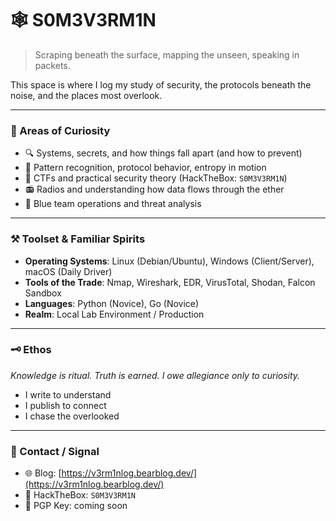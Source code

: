 # 🕸️ S0M3V3RM1N
 
> Scraping beneath the surface, mapping the unseen, speaking in packets.

This space is where I log my study of security, the protocols beneath the noise, and the places most overlook.

---

### 🧭 Areas of Curiosity
- 🔍 Systems, secrets, and how things fall apart (and how to prevent)
- 🧠 Pattern recognition, protocol behavior, entropy in motion
- 🧰 CTFs and practical security theory (HackTheBox: `S0M3V3RM1N`)
- 📻 Radios and understanding how data flows through the ether
- 🔵 Blue team operations and threat analysis

---

### ⚒️ Toolset & Familiar Spirits
- **Operating Systems**: Linux (Debian/Ubuntu), Windows (Client/Server), macOS (Daily Driver)
- **Tools of the Trade**: Nmap, Wireshark, EDR, VirusTotal, Shodan, Falcon Sandbox
- **Languages**: Python (Novice), Go (Novice)
- **Realm**: Local Lab Environment / Production

---

### 🗝️ Ethos
*Knowledge is ritual. Truth is earned. I owe allegiance only to curiosity.*

- I write to understand
- I publish to connect
- I chase the overlooked

---

### 🧷 Contact / Signal
- 🌐 Blog: [https://v3rm1nlog.bearblog.dev/](https://v3rm1nlog.bearblog.dev/)
- 🧠 HackTheBox: `S0M3V3RM1N`
- 🔐 PGP Key: coming soon

